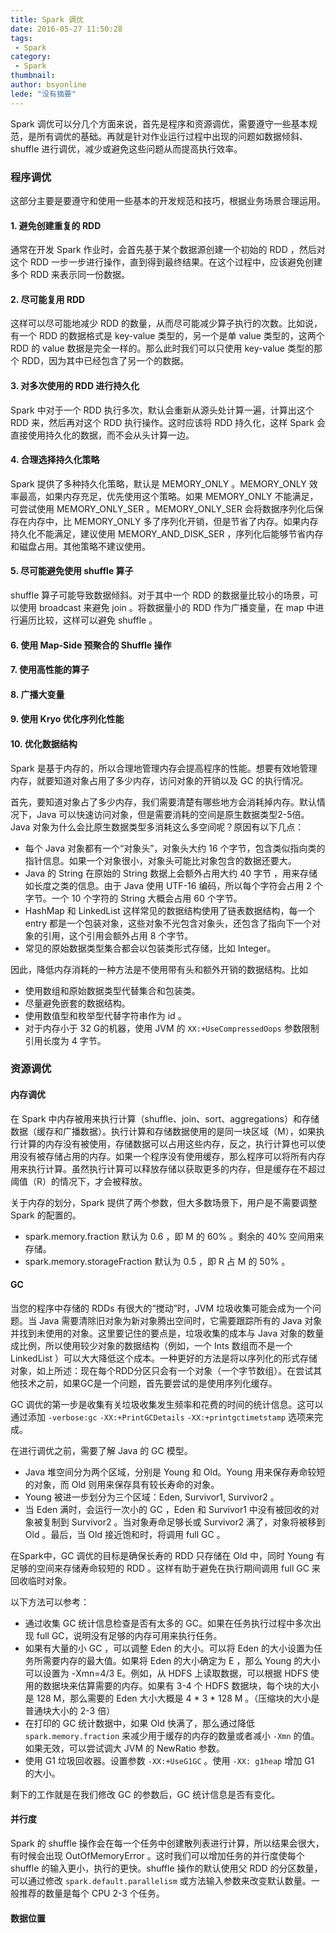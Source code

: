 ```yaml
---
title: Spark 调优
date: 2016-05-27 11:50:28
tags:
 - Spark
category: 
 - Spark
thumbnail: 
author: bsyonline
lede: "没有摘要"
---
```




Spark 调优可以分几个方面来说，首先是程序和资源调优，需要遵守一些基本规范，是所有调优的基础。再就是针对作业运行过程中出现的问题如数据倾斜、shuffle 进行调优，减少或避免这些问题从而提高执行效率。

### 程序调优

这部分主要是要遵守和使用一些基本的开发规范和技巧，根据业务场景合理运用。

#### 1. 避免创建重复的 RDD

通常在开发 Spark 作业时，会首先基于某个数据源创建一个初始的 RDD ，然后对这个 RDD 一步一步进行操作，直到得到最终结果。在这个过程中，应该避免创建多个 RDD 来表示同一份数据。

#### 2. 尽可能复用 RDD

这样可以尽可能地减少 RDD 的数量，从而尽可能减少算子执行的次数。比如说，有一个 RDD 的数据格式是 key-value 类型的，另一个是单 value 类型的，这两个 RDD 的 value 数据是完全一样的。那么此时我们可以只使用 key-value 类型的那 个 RDD，因为其中已经包含了另一个的数据。

#### 3. 对多次使用的 RDD 进行持久化

Spark 中对于一个 RDD 执行多次，默认会重新从源头处计算一遍，计算出这个 RDD 来，然后再对这个 RDD 执行操作。这时应该将 RDD 持久化，这样 Spark 会直接使用持久化的数据，而不会从头计算一边。

#### 4. 合理选择持久化策略

Spark 提供了多种持久化策略，默认是 MEMORY_ONLY 。MEMORY_ONLY 效率最高，如果内存充足，优先使用这个策略。如果 MEMORY_ONLY 不能满足，可尝试使用 MEMORY_ONLY_SER 。MEMORY_ONLY_SER 会将数据序列化后保存在内存中，比 MEMORY_ONLY 多了序列化开销，但是节省了内存。如果内存持久化不能满足，建议使用 MEMORY_AND_DISK_SER ，序列化后能够节省内存和磁盘占用。其他策略不建议使用。

#### 5. 尽可能避免使用 shuffle 算子

shuffle 算子可能导致数据倾斜。对于其中一个 RDD 的数据量比较小的场景，可以使用 broadcast 来避免 join 。将数据量小的 RDD 作为广播变量，在 map 中进行遍历比较，这样可以避免 shuffle 。

#### 6. 使用 Map-Side 预聚合的 Shuffle 操作



#### 7. 使用高性能的算子



#### 8. 广播大变量



#### 9. 使用 Kryo 优化序列化性能



#### 10. 优化数据结构

Spark 是基于内存的，所以合理地管理内存会提高程序的性能。想要有效地管理内存，就要知道对象占用了多少内存，访问对象的开销以及 GC 的执行情况。

首先，要知道对象占了多少内存，我们需要清楚有哪些地方会消耗掉内存。默认情况下，Java 可以快速访问对象，但是需要消耗的空间是原生数据类型2-5倍。Java 对象为什么会比原生数据类型多消耗这么多空间呢？原因有以下几点：

* 每个 Java 对象都有一个“对象头”，对象头大约 16 个字节，包含类似指向类的指针信息。如果一个对象很小，对象头可能比对象包含的数据还要大。
* Java 的 String 在原始的 String 数据上会额外占用大约 40 字节 ，用来存储如长度之类的信息。由于 Java 使用 UTF-16 编码，所以每个字符会占用 2 个字节。一个 10 个字符的 String 大概会占用 60 个字节。
* HashMap 和 LinkedList 这样常见的数据结构使用了链表数据结构，每一个 entry 都是一个包装对象，这些对象不光包含对象头，还包含了指向下一个对象的引用，这个引用会额外占用 8 个字节。
* 常见的原始数据类型集合都会以包装类形式存储，比如 Integer。

因此，降低内存消耗的一种方法是不使用带有头和额外开销的数据结构。比如

* 使用数组和原始数据类型代替集合和包装类。
* 尽量避免嵌套的数据结构。
* 使用数值型和枚举型代替字符串作为 id 。
* 对于内存小于 32 G的机器，使用 JVM 的 ```XX:+UseCompressedOops``` 参数限制引用长度为 4 字节。

### 资源调优



#### 内存调优
在 Spark 中内存被用来执行计算（shuffle、join、sort、aggregations）和存储数据（缓存和广播数据）。执行计算和存储数据使用的是同一块区域（M），如果执行计算的内存没有被使用，存储数据可以占用这些内存，反之，执行计算也可以使用没有被存储占用的内存。如果一个程序没有使用缓存，那么程序可以将所有内存用来执行计算。虽然执行计算可以释放存储以获取更多的内存，但是缓存在不超过阈值（R）的情况下，才会被释放。

关于内存的划分，Spark 提供了两个参数，但大多数场景下，用户是不需要调整 Spark 的配置的。

* spark.memory.fraction  默认为 0.6 ，即 M 的 60% 。剩余的 40% 空间用来存储。
* spark.memory.storageFraction 默认为 0.5 ，即 R 占 M 的 50% 。 


#### GC 

当您的程序中存储的 RDDs 有很大的“搅动”时，JVM 垃圾收集可能会成为一个问题。当 Java 需要清除旧对象为新对象腾出空间时，它需要跟踪所有的 Java 对象并找到未使用的对象。这里要记住的要点是，垃圾收集的成本与 Java 对象的数量成比例，所以使用较少对象的数据结构（例如，一个 Ints 数组而不是一个 LinkedList ）可以大大降低这个成本。一种更好的方法是将以序列化的形式存储对象，如上所述：现在每个RDD分区只会有一个对象（一个字节数组）。在尝试其他技术之前，如果GC是一个问题，首先要尝试的是使用序列化缓存。

GC 调优的第一步是收集有关垃圾收集发生频率和花费的时间的统计信息。这可以通过添加 ```-verbose:gc``` ```-XX:+PrintGCDetails``` ```-XX:+printgctimetstamp``` 选项来完成。

在进行调优之前，需要了解 Java 的 GC 模型。

* Java 堆空间分为两个区域，分别是 Young 和 Old。Young 用来保存寿命较短的对象，而 Old 则用来保存具有较长寿命的对象。
* Young 被进一步划分为三个区域：Eden, Survivor1, Survivor2 。
* 当 Eden 满时，会运行一次小的 GC ，Eden 和 Survivor1 中没有被回收的对象被复制到 Survivor2 。当对象寿命足够长或 Survivor2 满了，对象将被移到 Old 。最后，当 Old 接近饱和时，将调用 full GC 。

在Spark中，GC 调优的目标是确保长寿的 RDD 只存储在 Old 中，同时 Young 有足够的空间来存储寿命较短的 RDD 。这样有助于避免在执行期间调用 full GC 来回收临时对象。

以下方法可以参考：

* 通过收集 GC 统计信息检查是否有太多的 GC。如果在任务执行过程中多次出现 full GC，说明没有足够的内存可用来执行任务。
* 如果有大量的小 GC ，可以调整 Eden 的大小。可以将 Eden 的大小设置为任务所需要内存的最大值。如果将 Eden 的大小确定为 E ，那么 Young 的大小可以设置为 -Xmn=4/3 E。例如，从 HDFS 上读取数据，可以根据 HDFS 使用的数据块来估算需要的内存。如果有 3-4 个 HDFS 数据块，每个块的大小是 128 M，那么需要的 Eden 大小大概是 4 \* 3 \* 128  M 。（压缩块的大小是普通块大小的 2-3 倍）
* 在打印的 GC 统计数据中，如果 Old 快满了，那么通过降低 ```spark.memory.fraction``` 来减少用于缓存的内存的数量或者减小 ```-Xmn``` 的值。如果无效，可以尝试调大 JVM 的 NewRatio 参数。
* 使用 G1 垃圾回收器。设置参数 ```-XX:+UseG1GC``` 。使用 ```-XX: g1heap``` 增加 G1 的大小。

剩下的工作就是在我们修改 GC 的参数后，GC 统计信息是否有变化。

#### 并行度
Spark 的 shuffle 操作会在每一个任务中创建散列表进行计算，所以结果会很大，有时候会出现 OutOfMemoryError 。这时我们可以增加任务的并行度使每个 shuffle 的输入更小，执行的更快。shuffle 操作的默认使用父 RDD 的分区数量，可以通过修改 ```spark.default.parallelism``` 或方法输入参数来改变默认数量。一般推荐的数量是每个 CPU  2-3 个任务。

#### 数据位置





